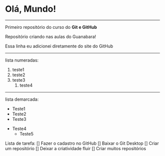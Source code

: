 # Olá, Mundo!
***
Primeiro repositório do curso do **Git e GitHub**

Repositório criando nas aulas do Guanabara!

Essa linha eu adicionei diretamente do site do GitHub
***

lista numeradas:
1. teste1
2. teste2
3. teste3
   1. teste4

***
lista demarcada:
* Teste1
* Teste2
* Teste3
- Teste4
   * Teste5

Lista de tarefa:
[] Fazer o cadastro no GitHub
[] Baixar o Git Desktop
[] Criar um repositório
[] Deixar a criatividade fluir
[] Criar muitos repositórios